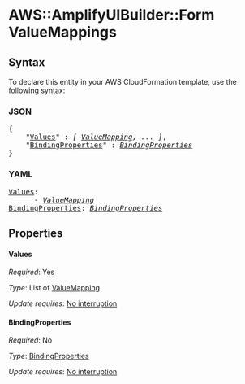 # AWS::AmplifyUIBuilder::Form ValueMappings

## Syntax

To declare this entity in your AWS CloudFormation template, use the following syntax:

### JSON

<pre>
{
    "<a href="#values" title="Values">Values</a>" : <i>[ <a href="valuemapping.md">ValueMapping</a>, ... ]</i>,
    "<a href="#bindingproperties" title="BindingProperties">BindingProperties</a>" : <i><a href="valuemappings-bindingproperties.md">BindingProperties</a></i>
}
</pre>

### YAML

<pre>
<a href="#values" title="Values">Values</a>: <i>
      - <a href="valuemapping.md">ValueMapping</a></i>
<a href="#bindingproperties" title="BindingProperties">BindingProperties</a>: <i><a href="valuemappings-bindingproperties.md">BindingProperties</a></i>
</pre>

## Properties

#### Values

_Required_: Yes

_Type_: List of <a href="valuemapping.md">ValueMapping</a>

_Update requires_: [No interruption](https://docs.aws.amazon.com/AWSCloudFormation/latest/UserGuide/using-cfn-updating-stacks-update-behaviors.html#update-no-interrupt)

#### BindingProperties

_Required_: No

_Type_: <a href="valuemappings-bindingproperties.md">BindingProperties</a>

_Update requires_: [No interruption](https://docs.aws.amazon.com/AWSCloudFormation/latest/UserGuide/using-cfn-updating-stacks-update-behaviors.html#update-no-interrupt)

